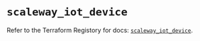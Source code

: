 # `scaleway_iot_device`

Refer to the Terraform Registory for docs: [`scaleway_iot_device`](https://registry.terraform.io/providers/scaleway/scaleway/2.17.0/docs/resources/iot_device).
